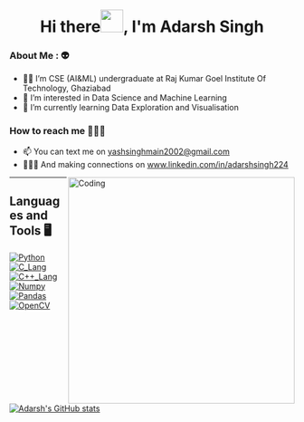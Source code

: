 <h1 align="center">Hi there<img src="https://media.giphy.com/media/hvRJCLFzcasrR4ia7z/giphy.gif" width="40px">, I'm Adarsh Singh</h1>
<h3> About Me : 👽 </h3>

- 👨‍🎓 I’m  CSE (AI&ML) undergraduate at Raj Kumar Goel Institute Of Technology, Ghaziabad
- 👀 I’m interested in Data Science and Machine Learning
- 🌱 I’m currently learning Data Exploration and Visualisation
<h3> How  to reach me 🏃🏻‍♂️ </h3>

- 📫 You can text me on yashsinghmain2002@gmail.com
- 🧑‍🤝‍🧑 And making connections on www.linkedin.com/in/adarshsingh224
<img align="right" alt="Coding" width="400" src="https://cdn.dribbble.com/users/1162077/screenshots/3848914/programmer.gif">

<hr>

## Languages and Tools 🖥️
<!-- Programming Languages -->
[![Python](https://img.shields.io/badge/Python-FFD43B?style=for-the-badge&logo=python&logoColor=blue)](https://github.com/yashcodes224)
[![C_Lang](https://img.shields.io/badge/C-00599C?style=for-the-badge&logo=c&logoColor=white)](https://github.com/yashcodes224)
[![C++_Lang](https://img.shields.io/badge/C++-0af7fa?style=for-the-badge&logo=c++&logoColor=white)](https://github.com/yashcodes224)
[![Numpy](https://img.shields.io/badge/Numpy-225566?style=for-the-badge&logo=numpy&logoColor=white)](https://github.com/yashcodes224)
[![Pandas](https://img.shields.io/badge/Pandas-ff1493?style=for-the-badge&logo=pandas&logoColor=white)](https://github.com/yashcodes224)
[![OpenCV](https://img.shields.io/badge/OpenCV-770033?style=for-the-badge&logo=OpenCV&logoColor=white)](https://github.com/yashcodes224)


<a href="http://www.github.com/yashcodes224"><img src="https://github-readme-stats.vercel.app/api?username=yashcodes224&show_icons=true&hide=&count_private=true&title_color=64748b&text_color=000000&icon_color=22c55e&bg_color=ffffff&hide_border=true&show_icons=true" alt="Adarsh's GitHub stats" /></a>

<!---
yashcodes224/yashcodes224 is a ✨ special ✨ repository because its `README.md` (this file) appears on your GitHub profile.
You can click the Preview link to take a look at your changes.
--->
